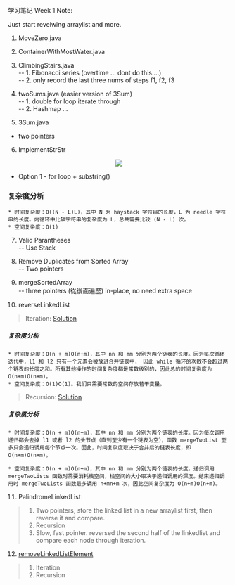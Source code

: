 学习笔记
Week 1 Note: 

Just start reveiwing arraylist and more. 

1. MoveZero.java

2. ContainerWithMostWater.java

3. ClimbingStairs.java  
-- 1. Fibonacci series (overtime ... dont do this....)  
-- 2. only record the last three nums of steps f1, f2, f3   

4. twoSums.java (easier version of 3Sum)  
-- 1. double for loop iterate through  
-- 2. Hashmap ...  

5. 3Sum.java
 - two pointers 

6. ImplementStrStr

<center>
<img src="https://pic.leetcode-cn.com/Figures/28/substrings.png">	
</center>

* Option 1 - for loop + substring()

### 复杂度分析

	* 时间复杂度：O((N - L)L)，其中 N 为 haystack 字符串的长度，L 为 needle 字符串的长度。内循环中比较字符串的复杂度为 L，总共需要比较 (N - L) 次。
	* 空间复杂度：O(1)

7. Valid Parantheses  
-- Use Stack

8. Remove Duplicates from Sorted Array  
-- Two pointers 

9. mergeSortedArray  
-- three pointers (從後面遍歷) in-place, no need extra space

10. reverseLinkedList  
> Iteration: [Solution](https://leetcode-cn.com/problems/reverse-linked-list/solution/dong-hua-yan-shi-206-fan-zhuan-lian-biao-by-user74/)  

##### 复杂度分析

	* 时间复杂度：O(n + m)O(n+m)，其中 nn 和 mm 分别为两个链表的长度。因为每次循环迭代中，l1 和 l2 只有一个元素会被放进合并链表中， 因此 while 循环的次数不会超过两个链表的长度之和。所有其他操作的时间复杂度都是常数级别的，因此总的时间复杂度为 O(n+m)O(n+m)。
	* 空间复杂度：O(1)O(1)。我们只需要常数的空间存放若干变量。

> Recursion: [Solution](https://mp.weixin.qq.com/s?__biz=MzAxODQxMDM0Mw==&mid=2247484467&idx=1&sn=beb3ae89993b812eeaa6bbdeda63c494&chksm=9bd7fa3baca0732dc3f9ae9202ecaf5c925b4048514eeca6ac81bc340930a82fc62bb67681fa&scene=21#wechat_redirect)
##### 复杂度分析
	* 时间复杂度：O(n + m)O(n+m)，其中 nn 和 mm 分别为两个链表的长度。因为每次调用递归都会去掉 l1 或者 l2 的头节点（直到至少有一个链表为空），函数 mergeTwoList 至多只会递归调用每个节点一次。因此，时间复杂度取决于合并后的链表长度，即 O(n+m)O(n+m)。

	* 空间复杂度：O(n + m)O(n+m)，其中 nn 和 mm 分别为两个链表的长度。递归调用 mergeTwoLists 函数时需要消耗栈空间，栈空间的大小取决于递归调用的深度。结束递归调用时 mergeTwoLists 函数最多调用 n+mn+m 次，因此空间复杂度为 O(n+m)O(n+m)。

11. PalindromeLinkedList  
> 1. Two pointers, store the linked list in a new arraylist first, then reverse it and compare.
> 2. Recursion
> 3. Slow, fast pointer. reversed the second half of the linkedlist and compare each node through iteration.

12. [removeLinkedListElement](removeLinkedListElement.java)  
> 1. Iteration
> 2. Recursion
